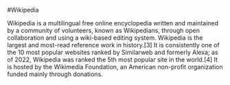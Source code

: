 #Wikipedia 

Wikipedia is a multilingual free online encyclopedia written and maintained by a community of volunteers, known as Wikipedians, through open collaboration and using a wiki-based editing system. Wikipedia is the largest and most-read reference work in history.[3] It is consistently one of the 10 most popular websites ranked by Similarweb and formerly Alexa; as of 2022, Wikipedia was ranked the 5th most popular site in the world.[4] It is hosted by the Wikimedia Foundation, an American non-profit organization funded mainly through donations.